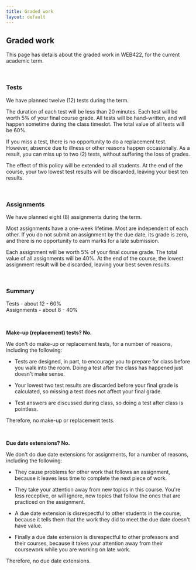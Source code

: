 ```yaml
---
title: Graded work
layout: default
---
```


## Graded work

This page has details about the graded work in WEB422, for the current academic term.

<br>

### Tests

We have planned twelve (12) tests during the term.

The duration of each test will be less than 20 minutes. Each test will be worth 5% of your final course grade. All tests will be hand-written, and will happen sometime during the class timeslot. The total value of all tests will be 60%.

If you miss a test, there is no opportunity to do a replacement test. However, absence due to illness or other reasons happen occasionally. As a result, you can miss up to two (2) tests, without suffering the loss of grades.

The effect of this policy will be extended to all students. At the end of the course, your two lowest test results will be discarded, leaving your best ten results.

<br>

### Assignments

We have planned eight (8) assignments during the term.

Most assignments have a one-week lifetime. Most are independent of each other. If you do not submit an assignment by the due date, its grade is zero, and there is no opportunity to earn marks for a late submission.

Each assignment will be worth 5% of your final course grade. The total value of all assignments will be 40%. At the end of the course, the lowest assignment result will be discarded, leaving your best seven results.

<br>

### Summary

Tests - about 12 - 60%  
Assignments - about 8 - 40%  

<br>

**Make-up (replacement) tests? No.**

We don't do make-up or replacement tests, for a number of reasons, including the following:

* Tests are designed, in part, to encourage you to prepare for class before you walk into the room. Doing a test after the class has happened just doesn't make sense.

* Your lowest two test results are discarded before your final grade is calculated, so missing a test does not affect your final grade.

* Test answers are discussed during class, so doing a test after class is pointless.

Therefore, no make-up or replacement tests. 

<br>

**Due date extensions? No.**

We don't do due date extensions for assignments, for a number of reasons, including the following:

* They cause problems for other work that follows an assignment, because it leaves less time to complete the next piece of work.

* They take your attention away from new topics in this course. You're less receptive, or will ignore, new topics that follow the ones that are practiced on the assignment.

* A due date extension is disrespectful to other students in the course, because it tells them that the work they did to meet the due date doesn't have value.

* Finally a due date extension is disrespectful to other professors and their courses, because it takes your attention away from their coursework while you are working on late work.

Therefore, no due date extensions.
